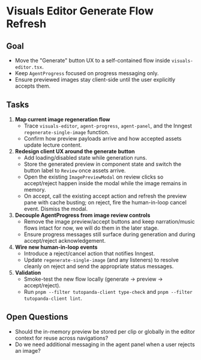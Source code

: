 # Visuals Editor Generate Flow Refresh

## Goal
- Move the "Generate" button UX to a self-contained flow inside `visuals-editor.tsx`.
- Keep `AgentProgress` focused on progress messaging only.
- Ensure previewed images stay client-side until the user explicitly accepts them.

## Tasks
1. **Map current image regeneration flow**
   - Trace `visuals-editor`, `agent-progress`, `agent-panel`, and the Inngest `regenerate-single-image` function.
   - Confirm how preview payloads arrive and how accepted assets update lecture content.
2. **Redesign client UX around the generate button**
   - Add loading/disabled state while generation runs.
   - Store the generated preview in component state and switch the button label to `Review` once assets arrive.
   - Open the existing `ImagePreviewModal` on review clicks so accept/reject happen inside the modal while the image remains in memory.
   - On accept, call the existing accept action and refresh the preview pane with cache busting; on reject, fire the human-in-loop cancel event. Dismiss the modal.
3. **Decouple AgentProgress from image review controls**
   - Remove the image preview/accept buttons and keep narration/music flows intact for now, we will do them in the later stage.
   - Ensure progress messages still surface during generation and during accept/reject acknowledgement.
4. **Wire new human-in-loop events**
   - Introduce a reject/cancel action that notifies Inngest.
   - Update `regenerate-single-image` (and any listeners) to resolve cleanly on reject and send the appropriate status messages.
5. **Validation**
   - Smoke-test the new flow locally (generate → preview → accept/reject).
   - Run `pnpm --filter tutopanda-client type-check` and `pnpm --filter tutopanda-client lint`.

## Open Questions
- Should the in-memory preview be stored per clip or globally in the editor context for reuse across navigations?
- Do we need additional messaging in the agent panel when a user rejects an image?
